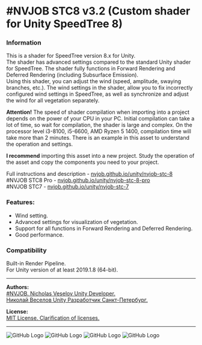 # #NVJOB STC8 v3.2 (Custom shader for Unity SpeedTree 8)

### Information

This is a shader for SpeedTree version 8.x for Unity.<br>
The shader has advanced settings compared to the standard Unity shader for SpeedTree. The shader fully functions in Forward Rendering and Deferred Rendering (including Subsurface Emission).<br>
Using this shader, you can adjust the wind (speed, amplitude, swaying branches, etc.). The wind settings in the shader, allow you to fix incorrectly configured wind settings in SpeedTree, as well as synchronize and adjust the wind for all vegetation separately.

<strong>Attention!</strong> The speed of shader compilation when importing into a project depends on the power of your CPU in your PC. Initial compilation can take a lot of time, so wait for compilation, the shader is large and complex.
On the processor level i3-8100, i5-6600, AMD Ryzen 5 1400, compilation time will take more than 2 minutes.
There is an example in this asset to understand the operation and settings.

<strong>I recommend</strong> importing this asset into a new project. Study the operation of the asset and copy the components you need to your project.

Full instructions and description - [nvjob.github.io/unity/nvjob-stc-8](https://nvjob.github.io/unity/nvjob-stc-8)<br>
#NVJOB STC8 Pro - [nvjob.github.io/unity/nvjob-stc-8-pro](https://nvjob.github.io/unity/nvjob-stc-8-pro)<br>
#NVJOB STC7 - [nvjob.github.io/unity/nvjob-stc-7](https://nvjob.github.io/unity/nvjob-stc-7)

### Features:
- Wind setting.<br>
- Advanced settings for visualization of vegetation.<br>
- Support for all functions in Forward Rendering and Deferred Rendering.<br>
- Good performance.

### Compatibility

Built-in Render Pipeline.<br>
For Unity version of at least 2019.1.8 (64-bit).

-------------------------------------------------------------------

**Authors:** <br>
[#NVJOB. Nicholas Veselov Unity Developer.](https://nvjob.github.io)<br>
[Николай Веселов Unity Разработчик Санкт-Петербург.](https://nvjob.github.io)

**License:** <br>
[MIT License. Clarification of licenses.](https://nvjob.github.io/mit-license)

-------------------------------------------------------------------

![GitHub Logo](https://nvjob.github.io/repo/unity%20assets/stc8/compare.png)
![GitHub Logo](https://nvjob.github.io/repo/unity%20assets/stc8/pic/0.jpg)
![GitHub Logo](https://nvjob.github.io/repo/unity%20assets/stc8/pic/1.jpg)
![GitHub Logo](https://nvjob.github.io/repo/unity%20assets/stc8/pic/7.jpg)
